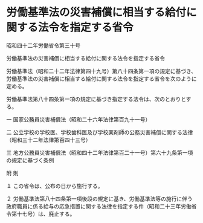 # 労働基準法の災害補償に相当する給付に関する法令を指定する省令

昭和四十二年労働省令第三十号

労働基準法の災害補償に相当する給付に関する法令を指定する省令

労働基準法（昭和二十二年法律第四十九号）第八十四条第一項の規定に基づき、労働基準法の災害補償に相当する給付に関する法令を指定する省令を次のように定める。

労働基準法第八十四条第一項の規定に基づき指定する法令は、次のとおりとする。

一 国家公務員災害補償法（昭和二十六年法律第百九十一号）

二 公立学校の学校医、学校歯科医及び学校薬剤師の公務災害補償に関する法律（昭和三十二年法律第百四十三号）

三 地方公務員災害補償法（昭和四十二年法律第百二十一号）第六十九条第一項の規定に基づく条例

附 則

１ この省令は、公布の日から施行する。

２ 労働基準法第八十四条第一項後段の規定に基き、労働基準法等の施行に伴う政府職員に係る給与の応急措置に関する法律を指定する件（昭和二十三年労働省令第十七号）は、廃止する。
